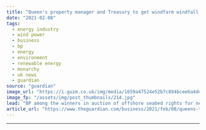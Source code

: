 ```yaml
---
title: "Queen's property manager and Treasury to get windfarm windfall of nearly £9bn"
date: "2021-02-08"
tags: 
  - energy industry
  - wind power
  - business
  - bp
  - energy
  - environment
  - renewable energy
  - monarchy
  - uk news
  - guardian
source: "guardian"
image_url: "https://i.guim.co.uk/img/media/1659a47524e52b7c894bcee6a4dd9097d6918fda/0_0_5136_3082/master/5136.jpg?width=460&quality=85&auto=format&fit=max&s=f0809741b506bb334e9d496167fd08eb"
image_fp: "/assets/img/post_thumbnails/214.jpg"
lead: "BP among the winners in auction of offshore seabed rights for next decadeThe Queen and the Treasury could receive an offshore windfarm windfall of up to £9bn over the next decade, after an auction of seabed plots attracted runaway bids from energy co..."
article_url: "https://www.theguardian.com/business/2021/feb/08/queens-treasury-windfarm-bp-offshore-seabed-rights"
---
```


---
